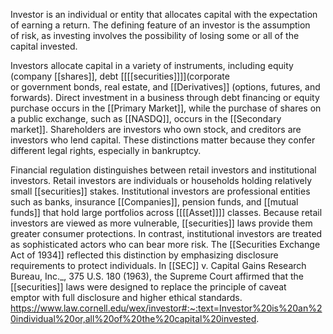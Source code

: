 Investor is an individual or entity that allocates capital with the expectation of earning a return. The defining feature of an investor is the assumption of risk, as investing involves the possibility of losing some or all of the capital invested.

Investors allocate capital in a variety of instruments, including equity (company [[shares]], debt [[[[securities]]]](corporate or government bonds, real estate, and [[Derivatives]] (options, futures, and forwards). Direct investment in a business through debt financing or equity purchase occurs in the [[Primary Market]], while the purchase of shares on a public exchange, such as [[NASDQ]], occurs in the [[Secondary market]]. Shareholders are investors who own stock, and creditors are investors who lend capital. These distinctions matter because they confer different legal rights, especially in bankruptcy.

Financial regulation distinguishes between retail investors and institutional investors. Retail investors are individuals or households holding relatively small [[securities]] stakes. Institutional investors are professional entities such as banks, insurance [[Companies]], pension funds, and [[mutual funds]] that hold large portfolios across [[[[Asset]]]] classes. Because retail investors are viewed as more vulnerable, [[securities]] laws provide them greater consumer protections. In contrast, institutional investors are treated as sophisticated actors who can bear more risk. The [[Securities Exchange Act of 1934]] reflected this distinction by emphasizing disclosure requirements to protect individuals. In [[SEC]] v. Capital Gains Research Bureau, Inc._, 375 U.S. 180 (1963), the Supreme Court affirmed that the [[securities]] laws were designed to replace the principle of caveat emptor with full disclosure and higher ethical standards.
https://www.law.cornell.edu/wex/investor#:~:text=Investor%20is%20an%20individual%20or,all%20of%20the%20capital%20invested.

